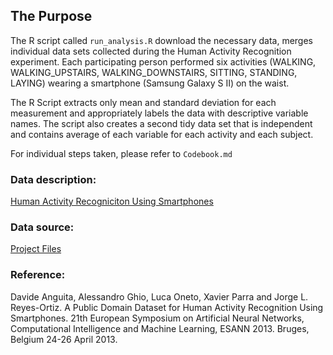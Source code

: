 ## The Purpose
The R script called `run_analysis.R` download the necessary data, merges individual data sets collected during the Human Activity Recognition experiment. Each participating person performed six activities (WALKING, WALKING_UPSTAIRS, WALKING_DOWNSTAIRS, SITTING, STANDING, LAYING) wearing a smartphone (Samsung Galaxy S II) on the waist. 

The R Script extracts only mean and standard deviation for each measurement and appropriately labels the data with descriptive variable names. The script also creates a second tidy data set that is independent and contains average of each variable for each activity and each subject.

For individual steps taken, please refer to `Codebook.md`

### Data description:
[Human Activity Recogniciton Using Smartphones](http://archive.ics.uci.edu/ml/datasets/Human+Activity+Recognition+Using+Smartphones)

### Data source:
[Project Files](https://d396qusza40orc.cloudfront.net/getdata%2Fprojectfiles%2FUCI%20HAR%20Dataset.zip)

### Reference: 
Davide Anguita, Alessandro Ghio, Luca Oneto, Xavier Parra and Jorge L. Reyes-Ortiz. A Public Domain Dataset for Human Activity Recognition Using Smartphones. 21th European Symposium on Artificial Neural Networks, Computational Intelligence and Machine Learning, ESANN 2013. Bruges, Belgium 24-26 April 2013.